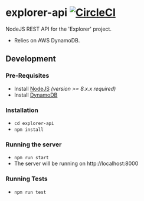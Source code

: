 # explorer-api [![CircleCI](https://circleci.com/gh/CMUCloudComputing/explorer-api.svg?style=svg)](https://circleci.com/gh/CMUCloudComputing/explorer-api)

NodeJS REST API for the 'Explorer' project.  
- Relies on AWS DynamoDB.

## Development

### Pre-Requisites
- Install [NodeJS](https://nodejs.org/en/download/) *(version >= 8.x.x required)*
- Install [DynamoDB](https://docs.aws.amazon.com/amazondynamodb/latest/developerguide/DynamoDBLocal.html)

### Installation
- `cd explorer-api`
- `npm install`

### Running the server
- `npm run start`
- The server will be running on http://localhost:8000

### Running Tests
- `npm run test`
